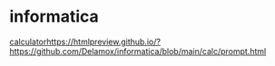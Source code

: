 # informatica
[calculator](https://htmlpreview.github.io/?https://github.com/Delamox/informatica/blob/main/calc/prompt.html)https://htmlpreview.github.io/?https://github.com/Delamox/informatica/blob/main/calc/prompt.html
